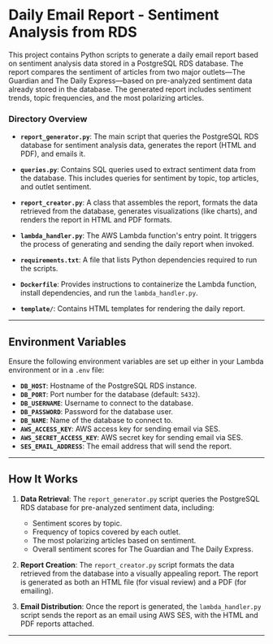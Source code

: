 # **Daily Email Report - Sentiment Analysis from RDS**

This project contains Python scripts to generate a daily email report based on sentiment analysis data stored in a PostgreSQL RDS database. The report compares the sentiment of articles from two major outlets—The Guardian and The Daily Express—based on pre-analyzed sentiment data already stored in the database. The generated report includes sentiment trends, topic frequencies, and the most polarizing articles.

### **Directory Overview**

- **`report_generator.py`**: The main script that queries the PostgreSQL RDS database for sentiment analysis data, generates the report (HTML and PDF), and emails it.
  
- **`queries.py`**: Contains SQL queries used to extract sentiment data from the database. This includes queries for sentiment by topic, top articles, and outlet sentiment.

- **`report_creator.py`**: A class that assembles the report, formats the data retrieved from the database, generates visualizations (like charts), and renders the report in HTML and PDF formats.

- **`lambda_handler.py`**: The AWS Lambda function's entry point. It triggers the process of generating and sending the daily report when invoked.

- **`requirements.txt`**: A file that lists Python dependencies required to run the scripts.

- **`Dockerfile`**: Provides instructions to containerize the Lambda function, install dependencies, and run the `lambda_handler.py`.

- **`template/`**: Contains HTML templates for rendering the daily report.

---

## **Environment Variables**

Ensure the following environment variables are set up either in your Lambda environment or in a `.env` file:

- **`DB_HOST`**: Hostname of the PostgreSQL RDS instance.
- **`DB_PORT`**: Port number for the database (default: `5432`).
- **`DB_USERNAME`**: Username to connect to the database.
- **`DB_PASSWORD`**: Password for the database user.
- **`DB_NAME`**: Name of the database to connect to.
- **`AWS_ACCESS_KEY`**: AWS access key for sending email via SES.
- **`AWS_SECRET_ACCESS_KEY`**: AWS secret key for sending email via SES.
- **`SES_EMAIL_ADDRESS`**: The email address that will send the report.

---

## **How It Works**

1. **Data Retrieval**: The `report_generator.py` script queries the PostgreSQL RDS database for pre-analyzed sentiment data, including:
   - Sentiment scores by topic.
   - Frequency of topics covered by each outlet.
   - The most polarizing articles based on sentiment.
   - Overall sentiment scores for The Guardian and The Daily Express.

2. **Report Creation**: The `report_creator.py` script formats the data retrieved from the database into a visually appealing report. The report is generated as both an HTML file (for visual review) and a PDF (for emailing).

3. **Email Distribution**: Once the report is generated, the `lambda_handler.py` script sends the report as an email using AWS SES, with the HTML and PDF reports attached.

---

